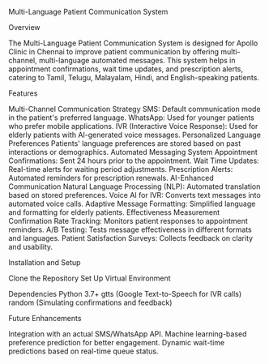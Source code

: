 Multi-Language Patient Communication System

Overview

The Multi-Language Patient Communication System is designed for Apollo Clinic in Chennai to improve patient communication by offering multi-channel, multi-language automated messages. This system helps in appointment confirmations, wait time updates, and prescription alerts, catering to Tamil, Telugu, Malayalam, Hindi, and English-speaking patients.

Features

Multi-Channel Communication Strategy
SMS: Default communication mode in the patient's preferred language.
WhatsApp: Used for younger patients who prefer mobile applications.
IVR (Interactive Voice Response): Used for elderly patients with AI-generated voice messages.
Personalized Language Preferences
Patients' language preferences are stored based on past interactions or demographics.
Automated Messaging System
Appointment Confirmations: Sent 24 hours prior to the appointment.
Wait Time Updates: Real-time alerts for waiting period adjustments.
Prescription Alerts: Automated reminders for prescription renewals.
AI-Enhanced Communication
Natural Language Processing (NLP): Automated translation based on stored preferences.
Voice AI for IVR: Converts text messages into automated voice calls.
Adaptive Message Formatting: Simplified language and formatting for elderly patients.
Effectiveness Measurement
Confirmation Rate Tracking: Monitors patient responses to appointment reminders.
A/B Testing: Tests message effectiveness in different formats and languages.
Patient Satisfaction Surveys: Collects feedback on clarity and usability.

Installation and Setup

Clone the Repository
Set Up Virtual Environment

Dependencies
Python 3.7+
gtts (Google Text-to-Speech for IVR calls)
random (Simulating confirmations and feedback)

Future Enhancements

Integration with an actual SMS/WhatsApp API.
Machine learning-based preference prediction for better engagement.
Dynamic wait-time predictions based on real-time queue status.


